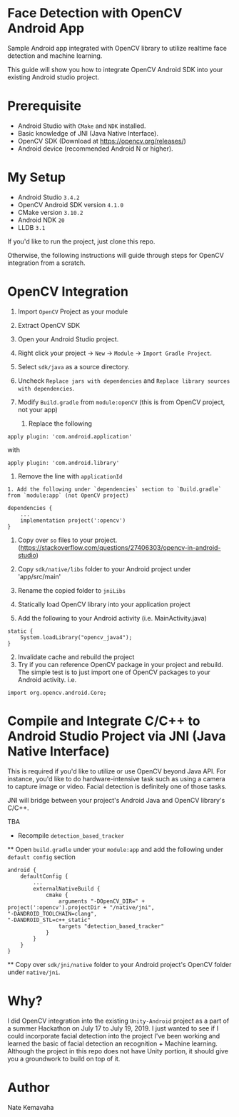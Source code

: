 Face Detection with OpenCV Android App
===

Sample Android app integrated with OpenCV library to utilize realtime face detection and machine learning.

This guide will show you how to integrate OpenCV Android SDK into your existing Android studio project.

Prerequisite
===
- Android Studio with `CMake` and `NDK` installed.
- Basic knowledge of JNI (Java Native Interface).
- OpenCV SDK (Download at https://opencv.org/releases/)
- Android device (recommended Android N or higher).

My Setup
===
- Android Studio `3.4.2`
- OpenCV Android SDK version `4.1.0`
- CMake version `3.10.2`
- Android NDK `20`
- LLDB `3.1`


If you'd like to run the project, just clone this repo.

Otherwise, the following instructions will guide through steps for OpenCV integration from a scratch.


OpenCV Integration
===

1. Import `OpenCV` Project as your module

 1. Extract OpenCV SDK

 1. Open your Android Studio project.

 1. Right click your project -> `New` -> `Module` -> `Import Gradle Project`.

 1. Select `sdk/java` as a source directory.

 1. Uncheck `Replace jars with dependencies` and `Replace library sources with dependencies`.

 1. Modify `Build.gradle` from `module:openCV` (this is from OpenCV project, not your app)
    1. Replace the following
```
apply plugin: 'com.android.application'
```
with
```
apply plugin: 'com.android.library'
```

  1. Remove the line with `applicationId`

    1. Add the following under `dependencies` section to `Build.gradle` from `module:app` (not OpenCV project)
```
dependencies {
    ...
    implementation project(':opencv')
}
```

 1. Copy over `so` files to your project. (https://stackoverflow.com/questions/27406303/opencv-in-android-studio)

 1. Copy `sdk/native/libs` folder to your Android project under 'app/src/main'

 1. Rename the copied folder to `jniLibs`

2. Statically load OpenCV library into your application project

 2. Add the following to your Android activity (i.e. MainActivity.java)
```
static {
    System.loadLibrary("opencv_java4");
}
```
 2. Invalidate cache and rebuild the project
  2. Try if you can reference OpenCV package in your project and rebuild. The simple test is to just import one of OpenCV packages to your Android activity.
i.e.
```
import org.opencv.android.Core;
```



Compile and Integrate C/C++ to Android Studio Project via JNI (Java Native Interface)
===
This is required if you'd like to utilize or use OpenCV beyond Java API.
For instance, you'd like to do hardware-intensive task such as using a camera to capture image or video.
Facial detection is definitely one of those tasks.

JNI will bridge between your project's Android Java and OpenCV library's C/C++.


TBA
* Recompile `detection_based_tracker`

** Open `build.gradle` under your `module:app` and add the following under `default config` section
```
android {
    defaultConfig {
        ...
        externalNativeBuild {
            cmake {
                arguments "-DOpenCV_DIR=" + project(':opencv').projectDir + "/native/jni",
"-DANDROID_TOOLCHAIN=clang",
"-DANDROID_STL=c++_static"
                targets "detection_based_tracker"
            }
        }
    }
}
```

** Copy over `sdk/jni/native` folder to your Android project's OpenCV folder under `native/jni`.


Why?
===
I did OpenCV integration into the existing `Unity-Android` project as a part of a summer Hackathon on July 17 to July 19, 2019.
I just wanted to see if I could incorporate facial detection into the project I've been working and learned the basic of facial detection an recognition + Machine learning.
Although the project in this repo does not have Unity portion, it should give you a groundwork to build on top of it.

Author
===
Nate Kemavaha
